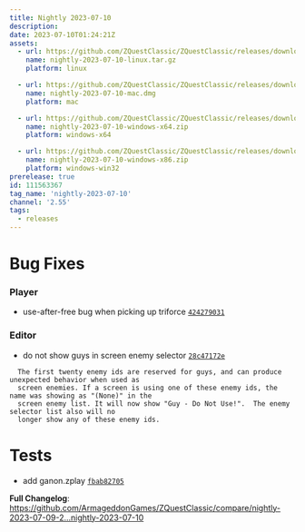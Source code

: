 ```yaml
---
title: Nightly 2023-07-10
description: 
date: 2023-07-10T01:24:21Z
assets: 
  - url: https://github.com/ZQuestClassic/ZQuestClassic/releases/download/nightly-2023-07-10/nightly-2023-07-10-linux.tar.gz
    name: nightly-2023-07-10-linux.tar.gz
    platform: linux

  - url: https://github.com/ZQuestClassic/ZQuestClassic/releases/download/nightly-2023-07-10/nightly-2023-07-10-mac.dmg
    name: nightly-2023-07-10-mac.dmg
    platform: mac

  - url: https://github.com/ZQuestClassic/ZQuestClassic/releases/download/nightly-2023-07-10/nightly-2023-07-10-windows-x64.zip
    name: nightly-2023-07-10-windows-x64.zip
    platform: windows-x64

  - url: https://github.com/ZQuestClassic/ZQuestClassic/releases/download/nightly-2023-07-10/nightly-2023-07-10-windows-x86.zip
    name: nightly-2023-07-10-windows-x86.zip
    platform: windows-win32
prerelease: true
id: 111563367
tag_name: 'nightly-2023-07-10'
channel: '2.55'
tags:
  - releases
---
```


# Bug Fixes

### Player

- use-after-free bug when picking up triforce [`424279031`](https://github.com/ArmageddonGames/ZQuestClassic/commit/4242790310e425ff04f82ee4bffa869a1bc16926)

### Editor

- do not show guys in screen enemy selector [`28c47172e`](https://github.com/ArmageddonGames/ZQuestClassic/commit/28c47172e8ba30dfed97afaf163c39c8e8669296)
```
  The first twenty enemy ids are reserved for guys, and can produce unexpected behavior when used as
  screen enemies. If a screen is using one of these enemy ids, the name was showing as "(None)" in the
  screen enemy list. It will now show "Guy - Do Not Use!".  The enemy selector list also will no
  longer show any of these enemy ids.
```

# Tests

- add ganon.zplay [`fbab82705`](https://github.com/ArmageddonGames/ZQuestClassic/commit/fbab82705adf7427681a3490a86ed4511195f347)



**Full Changelog**: https://github.com/ArmageddonGames/ZQuestClassic/compare/nightly-2023-07-09-2...nightly-2023-07-10
